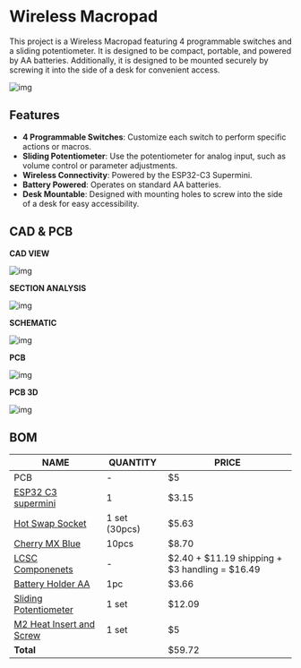 # Wireless Macropad

This project is a Wireless Macropad featuring 4 programmable switches and a sliding potentiometer. It is designed to be compact, portable, and powered by AA batteries. Additionally, it is designed to be mounted securely by screwing it into the side of a desk for convenient access.

![img](https://hc-cdn.hel1.your-objectstorage.com/s/v3/ab5a298c8550029fade307b1ad8e206af1ac0554_image.png)

## Features

- **4 Programmable Switches**: Customize each switch to perform specific actions or macros.  
- **Sliding Potentiometer**: Use the potentiometer for analog input, such as volume control or parameter adjustments.  
- **Wireless Connectivity**: Powered by the ESP32-C3 Supermini.  
- **Battery Powered**: Operates on standard AA batteries.  
- **Desk Mountable**: Designed with mounting holes to screw into the side of a desk for easy accessibility.  

## CAD & PCB

**CAD VIEW**

![img](https://hc-cdn.hel1.your-objectstorage.com/s/v3/01cfc309fc3767d004b711a99b33e1d32430c5f5_image.png)

**SECTION ANALYSIS**

![img](https://hc-cdn.hel1.your-objectstorage.com/s/v3/900d8ae302d6afb32beb201b92a9085ac0ce7776_image.png)


**SCHEMATIC**

![img](https://hc-cdn.hel1.your-objectstorage.com/s/v3/79e3e7a90f9a64b763c3466c5555fbf717d2bd21_image.png)

**PCB**

![img](https://hc-cdn.hel1.your-objectstorage.com/s/v3/9640f6613d6d54d20e8c2bc2b47695b8ecb8a9d6_image.png)


**PCB 3D**

![img](https://hc-cdn.hel1.your-objectstorage.com/s/v3/66cac1135bd128ab62dc13e0501a4cbbeb19806f_image.png)
 


## BOM

| NAME                                                                                                                                                                                                                                                                                                                                                                                                                                                                                                        | QUANTITY      | PRICE                                          |
| ----------------------------------------------------------------------------------------------------------------------------------------------------------------------------------------------------------------------------------------------------------------------------------------------------------------------------------------------------------------------------------------------------------------------------------------------------------------------------------------------------------- | ------------- | ---------------------------------------------- |
| PCB                                                                                                                                                                                                                                                                                                                                                                                                                                                                                                         | -             | $5                                             |
| [ESP32 C3 supermini](https://www.aliexpress.com/item/1005007205044247.html?spm=a2g0o.productlist.main.5.5a7f262dfTVKQD&algo_pvid=1eede2e5-1cc1-4283-b602-e08dd9c403dd&algo_exp_id=1eede2e5-1cc1-4283-b602-e08dd9c403dd-4&pdp_ext_f=%7B%22order%22%3A%222274%22%2C%22eval%22%3A%221%22%7D&pdp_npi=4%40dis%21CAD%213.15%213.15%21%21%212.22%212.22%21%402103247017540179610048386ee377%2112000039797197683%21sea%21CA%216156843420%21X&curPageLogUid=HdwUlYQq8eBm&utparam-url=scene%3Asearch%7Cquery_from%3A) | 1             | $3.15                                          |
| [Hot Swap Socket](https://www.aliexpress.com/item/1005004290562374.html?spm=a2g0o.productlist.main.3.616d29e4yF2qrf&algo_pvid=1141f837-77cc-4588-bdc5-0e161e4481eb&algo_exp_id=1141f837-77cc-4588-bdc5-0e161e4481eb-2&pdp_ext_f=%7B%22order%22%3A%22220%22%2C%22eval%22%3A%221%22%7D&pdp_npi=4%40dis%21CAD%215.89%215.89%21%21%214.15%214.15%21%402101e9a217540180080495291eba58%2112000028647038706%21sea%21CA%216156843420%21X&curPageLogUid=tFYdHetldozq&utparam-url=scene%3Asearch%7Cquery_from%3A)     | 1 set (30pcs) | $5.63                                          |
| [Cherry MX Blue](https://www.aliexpress.com/item/1005006255961111.html?spm=a2g0o.productlist.main.1.7068524enDcDup&algo_pvid=4178a07f-00ad-4589-bf85-ae13dfa71100&algo_exp_id=4178a07f-00ad-4589-bf85-ae13dfa71100-0&pdp_ext_f=%7B%22order%22%3A%221029%22%2C%22eval%22%3A%221%22%7D&pdp_npi=4%40dis%21CAD%219.54%219.19%21%21%2148.57%2146.80%21%4021030ea417540180537664854ec2f4%2112000036489552483%21sea%21CA%216156843420%21X&curPageLogUid=AZroiK1A2IMI&utparam-url=scene%3Asearch%7Cquery_from%3A)   | 10pcs         | $8.70                                          |
| [LCSC Componenets](./src/Production/BOM.csv)                                                                                                                                                                                                                                                                                                                                                                                                                                                                                        | -             | $2.40 + $11.19 shipping + $3 handling = $16.49 |
| [Battery Holder AA](https://www.aliexpress.com/item/1005006225310014.html?spm=a2g0o.productlist.main.3.6dd933faqq2f6Q&algo_pvid=98e3b221-db1d-4430-a536-f901dd5ecfdf&algo_exp_id=98e3b221-db1d-4430-a536-f901dd5ecfdf-2&pdp_ext_f=%7B%22order%22%3A%222433%22%2C%22eval%22%3A%221%22%7D&pdp_npi=4%40dis%21CAD%213.06%213.06%21%21%212.16%212.16%21%402103245417540182318151789e4e6b%2112000036358597894%21sea%21CA%216156843420%21X&curPageLogUid=M5lM6qqQZ8yf&utparam-url=scene%3Asearch%7Cquery_from%3A)  | 1pc           | $3.66                                          |
| [Sliding Potentiometer](https://www.aliexpress.com/item/32988914044.html?spm=a2g0o.order_list.order_list_main.5.2cd91802WnkKzp)                                                                                                                                                                                                                                                                                                                                                                             | 1 set         | $12.09                                         |
| [M2 Heat Insert and Screw](https://www.aliexpress.com/item/1005003582355741.html?spm=a2g0o.order_list.order_list_main.5.24771802BUYpZ5)                                                                                                                                                                                                                                                                                                                                                                     | 1 set         | $5                                             |
| **Total**                                                                                                                                                                                                                                                                                                                                                                                                                                                                                                   |               | $59.72                                         |